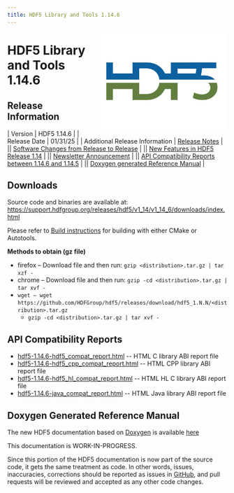 ```yaml
---
title: HDF5 Library and Tools 1.14.6
---
```


<img alt="HDF5 Logo" align=right width=300 src="/assets/img/hdf5.jpeg">

# HDF5 Library and Tools 1.14.6

## Release Information

| Version | HDF5 1.14.6 |
| Release Date | 01/31/25 |
| Additional Release Information | [Release Notes](https://github.com/HDFGroup/hdf5/blob/hdf5_1_14_6/release_docs/RELEASE.txt) |
|| [Software Changes from Release to Release](../../documentation/hdf5-docs/release_specifics/sw_changes_1.14.html) |
|| [New Features in HDF5 Release 1.14](../../documentation/hdf5-docs/release_specifics/new_features_1_14.html) |
|| [Newsletter Announcement](https://www.hdfgroup.org/2024/10/01/release-of-hdf5-1-14-6-newsletter-204/) |
|| [API Compatibility Reports between 1.14.6 and 1.14.5](https://support.hdfgroup.org/downloads/hdf5/hdf5_1_14_6.html#api_compat) |
|| [Doxygen generated Reference Manual](/documentation/hdf5/latest/) |


<h2 id="download">Downloads</h2>

Source code and binaries are available at:
<a href="https://support.hdfgroup.org/releases/hdf5/v1_14/v1_14_6/downloads/index.html">https://support.hdfgroup.org/releases/hdf5/v1_14/v1_14_6/downloads/index.html</a>

Please refer to [Build instructions](https://github.com/HDFGroup/hdf5/blob/hdf5_1.14.6/release_docs/INSTALL) for building with either CMake or Autotools.


**Methods to obtain  (gz file)**
* firefox – Download file and then run:  `gzip <distribution>.tar.gz | tar xzf -`
* chrome –  Download file and then run:  `gzip -cd <distribution>.tar.gz | tar xvf -`
* `wget – wget https://github.com/HDFGroup/hdf5/releases/download/hdf5_1.N.N/<distribution>.tar.gz`
  * `gzip -cd <distribution>.tar.gz | tar xvf -`

<h2 id="api_compat">API Compatibility Reports</h2>

* [hdf5-1.14.6-hdf5_compat_report.html](https://support.hdfgroup.org/releases/hdf5/v1_14/v1_14_6/downloads/compat_report/hdf5-1.14.6-hdf5_compat_report.html) -- HTML C library ABI report file
* [hdf5-1.14.6-hdf5_cpp_compat_report.html](https://support.hdfgroup.org/releases/hdf5/v1_14/v1_14_6/downloads/compat_report/hdf5-1.14.6-hdf5_cpp_compat_report.html) -- HTML CPP library ABI report file
* [hdf5-1.14.6-hdf5_hl_compat_report.html](https://support.hdfgroup.org/releases/hdf5/v1_14/v1_14_6/downloads/compat_report/hdf5-1.14.6-hdf5_hl_compat_report.html) -- HTML HL C library ABI report file
* [hdf5-1.14.6-java_compat_report.html](https://support.hdfgroup.org/releases/hdf5/v1_14/v1_14_6/downloads/compat_report/hdf5-1.14.6-java_compat_report.html) -- HTML Java library ABI report file

<h2 id="dox_gen_doc">Doxygen Generated Reference Manual</h2>

The new HDF5 documentation based on [Doxygen](https://www.doxygen.nl/index.html) is available [here](https://support.hdfgroup.org/releases/hdf5/v1_14/index.html)

This documentation is WORK-IN-PROGRESS. 

Since this portion of the HDF5 documentation is now part of the source code, it gets the same treatment as code. In other words, issues, inaccuracies, corrections should be reported as issues in [GitHub](https://github.com/HDFGroup/hdf5/issues), and pull requests will be reviewed and accepted as any other code changes.
